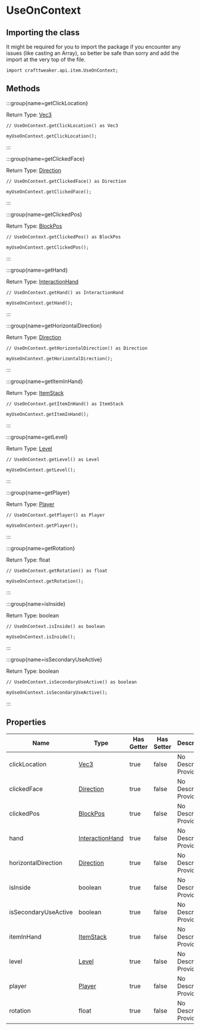 # UseOnContext

## Importing the class

It might be required for you to import the package if you encounter any issues (like casting an Array), so better be safe than sorry and add the import at the very top of the file.
```zenscript
import crafttweaker.api.item.UseOnContext;
```


## Methods

:::group{name=getClickLocation}

Return Type: [Vec3](/vanilla/api/util/math/Vec3)

```zenscript
// UseOnContext.getClickLocation() as Vec3

myUseOnContext.getClickLocation();
```

:::

:::group{name=getClickedFace}

Return Type: [Direction](/vanilla/api/util/direction/Direction)

```zenscript
// UseOnContext.getClickedFace() as Direction

myUseOnContext.getClickedFace();
```

:::

:::group{name=getClickedPos}

Return Type: [BlockPos](/vanilla/api/util/math/BlockPos)

```zenscript
// UseOnContext.getClickedPos() as BlockPos

myUseOnContext.getClickedPos();
```

:::

:::group{name=getHand}

Return Type: [InteractionHand](/vanilla/api/util/InteractionHand)

```zenscript
// UseOnContext.getHand() as InteractionHand

myUseOnContext.getHand();
```

:::

:::group{name=getHorizontalDirection}

Return Type: [Direction](/vanilla/api/util/direction/Direction)

```zenscript
// UseOnContext.getHorizontalDirection() as Direction

myUseOnContext.getHorizontalDirection();
```

:::

:::group{name=getItemInHand}

Return Type: [ItemStack](/vanilla/api/item/ItemStack)

```zenscript
// UseOnContext.getItemInHand() as ItemStack

myUseOnContext.getItemInHand();
```

:::

:::group{name=getLevel}

Return Type: [Level](/vanilla/api/world/Level)

```zenscript
// UseOnContext.getLevel() as Level

myUseOnContext.getLevel();
```

:::

:::group{name=getPlayer}

Return Type: [Player](/vanilla/api/entity/type/player/Player)

```zenscript
// UseOnContext.getPlayer() as Player

myUseOnContext.getPlayer();
```

:::

:::group{name=getRotation}

Return Type: float

```zenscript
// UseOnContext.getRotation() as float

myUseOnContext.getRotation();
```

:::

:::group{name=isInside}

Return Type: boolean

```zenscript
// UseOnContext.isInside() as boolean

myUseOnContext.isInside();
```

:::

:::group{name=isSecondaryUseActive}

Return Type: boolean

```zenscript
// UseOnContext.isSecondaryUseActive() as boolean

myUseOnContext.isSecondaryUseActive();
```

:::


## Properties

| Name                 | Type                                                 | Has Getter | Has Setter | Description             |
| -------------------- | ---------------------------------------------------- | ---------- | ---------- | ----------------------- |
| clickLocation        | [Vec3](/vanilla/api/util/math/Vec3)                  | true       | false      | No Description Provided |
| clickedFace          | [Direction](/vanilla/api/util/direction/Direction)   | true       | false      | No Description Provided |
| clickedPos           | [BlockPos](/vanilla/api/util/math/BlockPos)          | true       | false      | No Description Provided |
| hand                 | [InteractionHand](/vanilla/api/util/InteractionHand) | true       | false      | No Description Provided |
| horizontalDirection  | [Direction](/vanilla/api/util/direction/Direction)   | true       | false      | No Description Provided |
| isInside             | boolean                                              | true       | false      | No Description Provided |
| isSecondaryUseActive | boolean                                              | true       | false      | No Description Provided |
| itemInHand           | [ItemStack](/vanilla/api/item/ItemStack)             | true       | false      | No Description Provided |
| level                | [Level](/vanilla/api/world/Level)                    | true       | false      | No Description Provided |
| player               | [Player](/vanilla/api/entity/type/player/Player)     | true       | false      | No Description Provided |
| rotation             | float                                                | true       | false      | No Description Provided |

